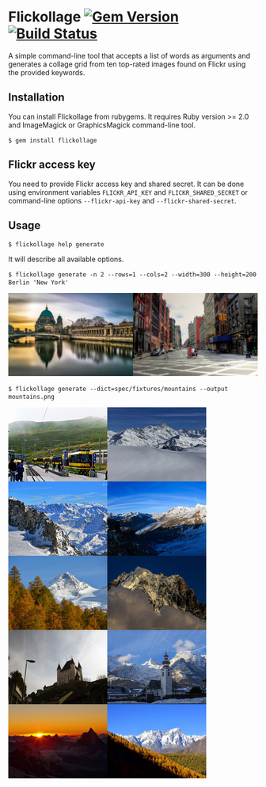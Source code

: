 # Flickollage [![Gem Version](https://badge.fury.io/rb/flickollage.svg)](https://badge.fury.io/rb/flickollage) [![Build Status](https://travis-ci.org/alexandrz/flickollage.svg?branch=master)](https://travis-ci.org/alexandrz/flickollage)

A simple command-line tool that accepts a list of words as arguments and generates
a collage grid from ten top-rated images found on Flickr using the provided keywords.

## Installation

You can install Flickollage from rubygems. It requires Ruby version >= 2.0 and
ImageMagick or GraphicsMagick command-line tool.

    $ gem install flickollage

## Flickr access key

You need to provide Flickr access key and shared secret. It can be done using environment
variables `FLICKR_API_KEY` and `FLICKR_SHARED_SECRET` or command-line options
`--flickr-api-key` and `--flickr-shared-secret`.

## Usage

    $ flickollage help generate

It will describe all available options.

    $ flickollage generate -n 2 --rows=1 --cols=2 --width=300 --height=200 Berlin 'New York'

![Cities Collage](spec/fixtures/cities.png)

    $ flickollage generate --dict=spec/fixtures/mountains --output mountains.png

![Mountains Collage](spec/fixtures/mountains.png)
